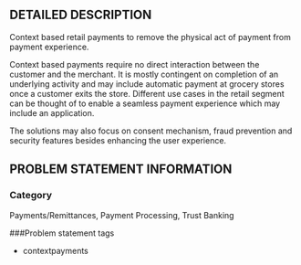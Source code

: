 ## DETAILED DESCRIPTION

Context based retail payments to remove the physical act of payment from payment experience.


Context based payments require no direct interaction between the customer and the merchant. 
It is mostly contingent on completion of an underlying activity and may include automatic payment 
at grocery stores once a customer exits the store. Different use cases in the retail segment can be 
thought of to enable a seamless payment experience which may include an application. 

The solutions may also focus on consent mechanism, fraud prevention and security features besides enhancing the user experience.

## PROBLEM STATEMENT INFORMATION

### Category
Payments/Remittances, Payment Processing, Trust Banking

###Problem statement tags
  - contextpayments
